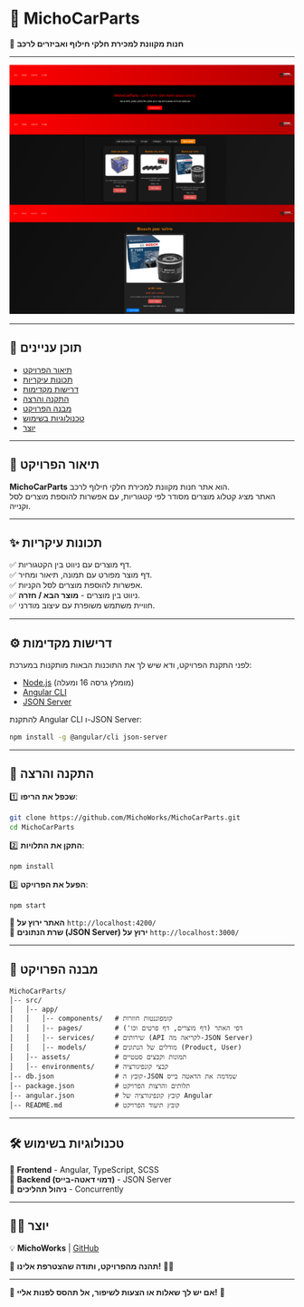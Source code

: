 
# 🚗 **MichoCarParts**  
🔧 **חנות מקוונת למכירת חלקי חילוף ואביזרים לרכב**  

---

![MichoCarParts Screenshot](src/assets/screenshot.png)

---

## 📌 **תוכן עניינים**  
- [תיאור הפרויקט](#-תיאור-הפרויקט)  
- [תכונות עיקריות](#-תכונות-עיקריות)  
- [דרישות מקדימות](#-דרישות-מקדימות)  
- [התקנה והרצה](#-התקנה-והרצה)  
- [מבנה הפרויקט](#-מבנה-הפרויקט)  
- [טכנולוגיות בשימוש](#-טכנולוגיות-בשימוש)  
- [יוצר](#-יוצר)  

---

## 📝 **תיאור הפרויקט**  
**MichoCarParts** הוא אתר חנות מקוונת למכירת חלקי חילוף לרכב.  
האתר מציג קטלוג מוצרים מסודר לפי קטגוריות, עם אפשרות להוספת מוצרים לסל וקנייה.  

---

## ✨ **תכונות עיקריות**  
✅ דף מוצרים עם ניווט בין הקטגוריות.  
✅ דף מוצר מפורט עם תמונה, תיאור ומחיר.  
✅ אפשרות להוספת מוצרים לסל הקניות.  
✅ ניווט בין מוצרים - **מוצר הבא / חזרה**.  
✅ חוויית משתמש משופרת עם עיצוב מודרני.  

---

## ⚙ **דרישות מקדימות**  
לפני התקנת הפרויקט, ודא שיש לך את התוכנות הבאות מותקנות במערכת:  
- [Node.js](https://nodejs.org/) (מומלץ גרסה 16 ומעלה)  
- [Angular CLI](https://angular.io/cli)  
- [JSON Server](https://www.npmjs.com/package/json-server)  

להתקנת Angular CLI ו-JSON Server:  
```bash
npm install -g @angular/cli json-server
```

---

## 🚀 **התקנה והרצה**  
1️⃣ **שכפל את הריפו**:  
```bash
git clone https://github.com/MichoWorks/MichoCarParts.git
cd MichoCarParts
```
  
2️⃣ **התקן את התלויות**:  
```bash
npm install
```
  
3️⃣ **הפעל את הפרויקט**:  
```bash
npm start
```
🔹 **האתר ירוץ על** `http://localhost:4200/`  
🔹 **שרת הנתונים (JSON Server) ירוץ על** `http://localhost:3000/`  

---

## 📂 **מבנה הפרויקט**  
```
MichoCarParts/
│-- src/
│   │-- app/
│   │   │-- components/   # קומפוננטות חוזרות
│   │   │-- pages/        # דפי האתר (דף מוצרים, דף פרטים וכו')
│   │   │-- services/     # שירותים (API לקריאה מה-JSON Server)
│   │   │-- models/       # מודלים של הנתונים (Product, User)
│   │-- assets/           # תמונות וקבצים סטטיים
│   │-- environments/     # קבצי קונפיגורציה
│-- db.json               # קובץ ה-JSON שמדמה את הדאטה בייס
│-- package.json          # תלותים והרצות הפרויקט
│-- angular.json          # קובץ קונפיגורציה של Angular
│-- README.md             # קובץ תיעוד הפרויקט
```

---

## 🛠 **טכנולוגיות בשימוש**  
🔹 **Frontend** - Angular, TypeScript, SCSS  
🔹 **Backend (דמוי דאטה-בייס)** - JSON Server  
🔹 **ניהול תהליכים** - Concurrently  

---

## 👨‍💻 **יוצר**  
💡 **MichoWorks** | [GitHub](https://github.com/MichoWorks)  

🚀 **תהנה מהפרויקט, ותודה שהצטרפת אלינו!** 🚗💨  

---

🎯 **אם יש לך שאלות או הצעות לשיפור, אל תהסס לפנות אליי!** 🚀
```

